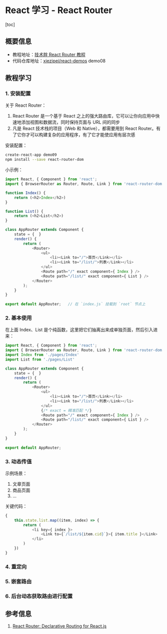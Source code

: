 # React 学习 - React Router

[toc]

## 概要信息

- 教程地址：[技术胖 React Router 教程](https://jspang.com/detailed?id=49)
- 代码仓库地址：[xiezipei/react\-demos](https://github.com/xiezipei/react-demos) demo08

## 教程学习

### 1. 安装配置

关于 React Router：

1. React Router 是一个基于 React 之上的强大路由库，它可以让你向应用中快速地添加视图和数据流，同时保持页面与 URL 间的同步
2. 凡是 React 技术栈的项目（Web 和 Native），都需要用到 React Router。有了它你才可以构建复杂的应用程序，有了它才能使应用有层次感

安装配置：

```sh
create-react-app demo09
npm install --save react-router-dom
```

小示例：

```js
import React, { Component } from 'react';
import { BrowserRouter as Router, Route, Link } from 'react-router-dom';

function Index() {
    return (<h2>Index</h2>)
}

function List() {
    return (<h2>List</h2>)
}

class AppRouter extends Component {
    state = {  }
    render() { 
        return (
            <Router>
                <ul>
                    <li><Link to="/">首页</Link></li>
                    <li><Link to="/list/">列表</Link></li>
                </ul>
                <Route path="/" exact component={ Index } />
                <Route path="/list/" exact component={ List } />
            </Router>
        );
    }
}
 
export default AppRouter;   // 在 `index.js` 挂载到 `root` 节点上
```

### 2. 基本使用

在上面 Index、List 是个纯函数，这里把它们抽离出来成单独页面，然后引入进来：

```js
import React, { Component } from 'react';
import { BrowserRouter as Router, Route, Link } from 'react-router-dom';
import Index from './pages/Index'
import List from './pages/List'

class AppRouter extends Component {
    state = {  }
    render() { 
        return (
            <Router>
                <ul>
                    <li><Link to="/">首页</Link></li>
                    <li><Link to="/list/">列表</Link></li>
                </ul>
                {/* exact = 精准匹配 */}
                <Route path="/" exact component={ Index } />
                <Route path="/list/" exact component={ List } />
            </Router>
        );
    }
}
 
export default AppRouter;
```

### 3. 动态传值

示例场景：

1. 文章页面
2. 商品页面
3. ...

关键代码：

```js
{
    this.state.list.map((item, index) => {
        return (
            <li key={ index }>
                <Link to={`/list/${item.cid}`}>{ item.title }</Link>
            </li>
        )
    })
}
```

### 4. 重定向

### 5. 嵌套路由

### 6. 后台动态获取路由进行配置

## 参考信息

1. [React Router: Declarative Routing for React\.js](https://reactrouter.com/web/guides/quick-start)